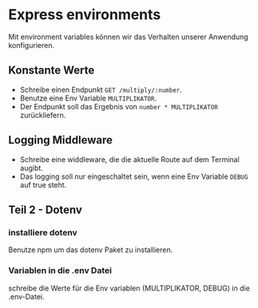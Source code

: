 # Express environments

Mit environment variables können wir das Verhalten unserer Anwendung konfigurieren.

## Konstante Werte
* Schreibe einen Endpunkt `GET /multiply/:number`. 
* Benutze eine Env Variable `MULTIPLIKATOR`.  
* Der Endpunkt soll das Ergebnis von `number * MULTIPLIKATOR` zurückliefern.

## Logging Middleware
* Schreibe eine widdleware, die die aktuelle Route auf dem Terminal augibt.
* Das logging soll nur eingeschaltet sein, wenn eine Env Variable `DEBUG` auf true steht.

## Teil 2 - Dotenv
### installiere dotenv
Benutze npm um das dotenv Paket zu installieren.

### Variablen in die .env Datei
schreibe die Werte für die Env variablen (MULTIPLIKATOR, DEBUG) in die .env-Datei.